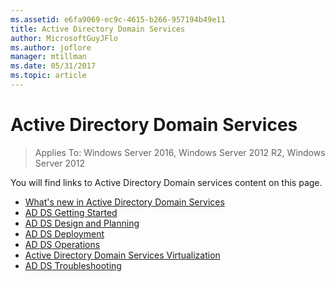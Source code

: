 ```yaml
---
ms.assetid: e6fa9069-ec9c-4615-b266-957194b49e11
title: Active Directory Domain Services
author: MicrosoftGuyJFlo
ms.author: joflore
manager: mtillman
ms.date: 05/31/2017
ms.topic: article
---
```


# Active Directory Domain Services

>Applies To: Windows Server 2016, Windows Server 2012 R2, Windows Server 2012


You will find links to Active Directory Domain services content on this page.


* [What's new in Active Directory Domain Services](../whats-new-active-directory-domain-services.md)
* [AD DS Getting Started](../ad-ds/AD-DS-Getting-Started.md)
* [AD DS Design and Planning](../ad-ds/plan/AD-DS-Design-and-Planning.md)
* [AD DS Deployment](../ad-ds/deploy/AD-DS-Deployment.md)
* [AD DS Operations](../ad-ds/manage/component-updates/AD-DS-Operations.md)
* [Active Directory Domain Services Virtualization](../ad-ds/get-started/virtual-dc/Active-Directory-Domain-Services-Virtualization.md)
* [AD DS Troubleshooting](../ad-ds/manage/AD-DS-Troubleshooting.md)
